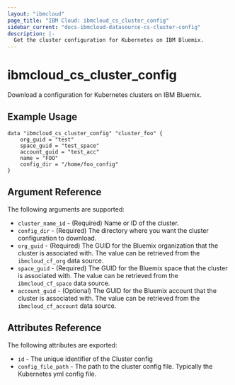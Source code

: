 ```yaml
---
layout: "ibmcloud"
page_title: "IBM Cloud: ibmcloud_cs_cluster_config"
sidebar_current: "docs-ibmcloud-datasource-cs-cluster-config"
description: |-
  Get the cluster configuration for Kubernetes on IBM Bluemix.
---
```


# ibmcloud\_cs_cluster_config


Download a configuration for Kubernetes clusters on IBM Bluemix.


## Example Usage

```hcl
data "ibmcloud_cs_cluster_config" "cluster_foo" {
	org_guid = "test"
	space_guid = "test_space"
	account_guid = "test_acc"
    name = "FOO"
    config_dir = "/home/foo_config"
}
```

## Argument Reference

The following arguments are supported:

* `cluster_name_id` - (Required) Name or ID of the cluster.
* `config_dir` - (Required) The directory where you want the cluster configuration to download.
* `org_guid` - (Required) The GUID for the Bluemix organization that the cluster is associated with. The value can be retrieved from the `ibmcloud_cf_org` data source.
* `space_guid` - (Required) The GUID for the Bluemix space that the cluster is associated with. The value can be retrieved from the `ibmcloud_cf_space` data source.
* `account_guid` - (Optional) The GUID for the Bluemix account that the cluster is associated with. The value can be retrieved from the `ibmcloud_cf_account` data source.


## Attributes Reference

The following attributes are exported:

* `id` - The unique identifier of the Cluster config 
* `config_file_path` -  The path to the cluster config file. Typically the Kubernetes yml config file.
